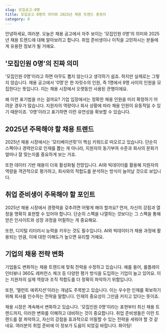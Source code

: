 ```yaml
---
slug: 모집공고-0명
title: 모집공고 0명의 의미와 2025년 채용 트렌드 총정리
category: 0
---
```


안녕하세요, 여러분. 오늘은 채용 공고에서 자주 보이는 '모집인원 0명'의 의미와 2025년 채용 트렌드에 대해 알아보려고 합니다. 취업 준비생이나 이직을 고민하시는 분들에게 유용한 정보가 될 거예요.

## '모집인원 0명'의 진짜 의미

'모집인원 0명'이라고 하면 아무도 뽑지 않는다고 생각하기 쉽죠. 하지만 실제로는 그렇지 않습니다. 채용 공고에서 '0명'은 한 자릿수의 인원, 즉 1명에서 9명 사이의 인원을 모집한다는 뜻입니다. 이는 채용 시장에서 오랫동안 사용된 관행이에요.

왜 이런 표기법을 쓰는 걸까요? 기업 입장에서는 정확한 채용 인원을 미리 확정하기 어려운 경우가 많습니다. 지원자의 역량이나 회사 상황에 따라 채용 인원이 유동적일 수 있기 때문이죠. '0명'이라고 표기하면 이런 유연성을 확보할 수 있습니다.

## 2025년 주목해야 할 채용 트렌드

2025년 채용 시장에서는 '모티베이션핏'이 핵심 키워드로 떠오르고 있습니다. 단순히 스펙이나 경력만으로 인재를 뽑는 게 아니라, 지원자의 동기부여 수준과 회사의 문화가 얼마나 잘 맞는지를 중요하게 보는 거죠.

또한 데이터 기반 채용이 더욱 활성화될 전망입니다. AI와 빅데이터를 활용해 지원자의 역량을 객관적으로 평가하고, 회사와의 적합도를 분석하는 방식이 늘어날 것으로 보입니다.

## 취업 준비생이 주목해야 할 포인트

2025년 채용 시장에서 경쟁력을 갖추려면 어떻게 해야 할까요? 먼저, 자신의 강점과 열정을 명확히 표현할 수 있어야 합니다. 단순히 스펙을 나열하는 것보다는 그 스펙을 통해 얻은 인사이트와 성장 과정을 어필하는 게 중요해요.

또한, 디지털 리터러시 능력을 키우는 것도 필수입니다. AI와 빅데이터가 채용 과정에 활용되는 만큼, 이에 대한 이해도가 높으면 유리할 거예요.

## 기업의 채용 전략 변화

기업들도 변화하는 채용 트렌드에 맞춰 전략을 수정하고 있습니다. 예를 들어, 롤플레이 인터뷰나 360도 레퍼런스 체크 등 다양한 평가 방식을 도입하는 기업이 늘고 있어요. 이는 지원자의 실제 역량과 조직 적합도를 더 정확히 파악하기 위함입니다.

또한, '탤런트 애퀴지션'이라는 개념도 주목받고 있습니다. 이는 우수한 인재를 확보하기 위해 회사를 인수하는 전략을 말합니다. 인재의 중요성이 그만큼 커지고 있다는 뜻이죠.

채용 시장은 계속해서 변화하고 있습니다. '모집인원 0명'이라는 표현부터 최신 채용 트렌드까지, 이러한 변화를 이해하고 대비하는 것이 중요합니다. 취업 준비생들은 이런 트렌드를 잘 파악하고, 자신의 강점을 효과적으로 어필할 수 있는 전략을 세워야 할 것 같네요. 여러분의 취업 준비에 이 정보가 도움이 되었길 바랍니다. 화이팅!